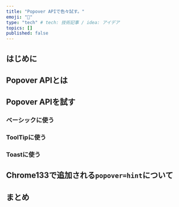 ```yaml
---
title: "Popover APIで色々試す。"
emoji: "💨"
type: "tech" # tech: 技術記事 / idea: アイデア
topics: []
published: false
---
```


## はじめに

## Popover APIとは

## Popover APIを試す

### ベーシックに使う

### ToolTipに使う

### Toastに使う

## Chrome133で追加される`popover=hint`について

## まとめ
